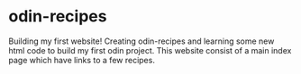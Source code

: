 # odin-recipes
Building my first website!
Creating odin-recipes and learning some new html code to build my first odin project.
This website consist of a main index page which have links to a few recipes.